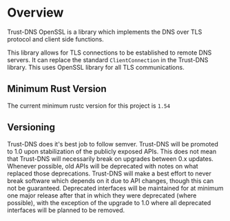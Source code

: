 # Overview

Trust-DNS OpenSSL is a library which implements the DNS over TLS protocol and client side functions.

This library allows for TLS connections to be established to remote DNS servers. It can replace the standard `ClientConnection` in the Trust-DNS library. This uses OpenSSL library for all TLS communications.

## Minimum Rust Version

The current minimum rustc version for this project is `1.54`

## Versioning

Trust-DNS does it's best job to follow semver. Trust-DNS will be promoted to 1.0 upon stabilization of the publicly exposed APIs. This does not mean that Trust-DNS will necessarily break on upgrades between 0.x updates. Whenever possible, old APIs will be deprecated with notes on what replaced those deprecations. Trust-DNS will make a best effort to never break software which depends on it due to API changes, though this can not be guaranteed. Deprecated interfaces will be maintained for at minimum one major release after that in which they were deprecated (where possible), with the exception of the upgrade to 1.0 where all deprecated interfaces will be planned to be removed.
